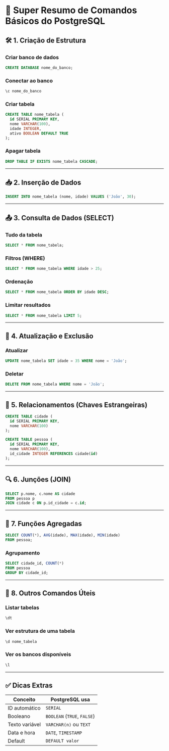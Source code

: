 # 📘 Super Resumo de Comandos Básicos do PostgreSQL

## 🛠️ 1. Criação de Estrutura

### Criar banco de dados
```sql
CREATE DATABASE nome_do_banco;
```

### Conectar ao banco
```sql
\c nome_do_banco
```

### Criar tabela
```sql
CREATE TABLE nome_tabela (
  id SERIAL PRIMARY KEY,
  nome VARCHAR(100),
  idade INTEGER,
  ativo BOOLEAN DEFAULT TRUE
);
```

### Apagar tabela
```sql
DROP TABLE IF EXISTS nome_tabela CASCADE;
```

---

## 📥 2. Inserção de Dados

```sql
INSERT INTO nome_tabela (nome, idade) VALUES ('João', 30);
```

---

## 📤 3. Consulta de Dados (SELECT)

### Tudo da tabela
```sql
SELECT * FROM nome_tabela;
```

### Filtros (WHERE)
```sql
SELECT * FROM nome_tabela WHERE idade > 25;
```

### Ordenação
```sql
SELECT * FROM nome_tabela ORDER BY idade DESC;
```

### Limitar resultados
```sql
SELECT * FROM nome_tabela LIMIT 5;
```

---

## 🔄 4. Atualização e Exclusão

### Atualizar
```sql
UPDATE nome_tabela SET idade = 35 WHERE nome = 'João';
```

### Deletar
```sql
DELETE FROM nome_tabela WHERE nome = 'João';
```

---

## 🔗 5. Relacionamentos (Chaves Estrangeiras)

```sql
CREATE TABLE cidade (
  id SERIAL PRIMARY KEY,
  nome VARCHAR(100)
);

CREATE TABLE pessoa (
  id SERIAL PRIMARY KEY,
  nome VARCHAR(100),
  id_cidade INTEGER REFERENCES cidade(id)
);
```

---

## 🔍 6. Junções (JOIN)

```sql
SELECT p.nome, c.nome AS cidade
FROM pessoa p
JOIN cidade c ON p.id_cidade = c.id;
```

---

## 🔢 7. Funções Agregadas

```sql
SELECT COUNT(*), AVG(idade), MAX(idade), MIN(idade)
FROM pessoa;
```

### Agrupamento
```sql
SELECT cidade_id, COUNT(*) 
FROM pessoa 
GROUP BY cidade_id;
```

---

## 📘 8. Outros Comandos Úteis

### Listar tabelas
```sql
\dt
```

### Ver estrutura de uma tabela
```sql
\d nome_tabela
```

### Ver os bancos disponíveis
```sql
\l
```

---

## ✅ Dicas Extras

| Conceito         | PostgreSQL usa      |
|------------------|---------------------|
| ID automático    | `SERIAL`            |
| Booleano         | `BOOLEAN` (`TRUE`, `FALSE`) |
| Texto variável   | `VARCHAR(n)` ou `TEXT` |
| Data e hora      | `DATE`, `TIMESTAMP` |
| Default          | `DEFAULT valor`     |
